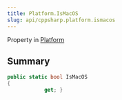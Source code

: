 ```yaml
---
title: Platform.IsMacOS
slug: api/cppsharp.platform.ismacos
---
```

Property in [Platform](/api/cppsharp/platform)

## Summary



```csharp
public static bool IsMacOS
{
            get; }
```


